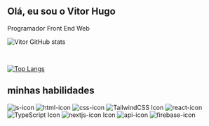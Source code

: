 ## Olá, eu sou o Vitor Hugo
Programador Front End Web

![Vitor GitHub stats](https://github-readme-stats.vercel.app/api?username=888888b&show_icons=true&theme=dracula)

<br/>

[![Top Langs](https://github-readme-stats.vercel.app/api/top-langs/?username=888888b)](https://github.com/888888b/github-readme-stats)


## minhas habilidades

<div>
  <img alt="js-icon" src="https://img.shields.io/badge/JavaScript-F7DF1E?style=for-the-badge&logo=javascript&logoColor=black">
  <img alt="html-icon" src="https://img.shields.io/badge/HTML5-E34F26?style=for-the-badge&logo=html5&logoColor=white">
  <img alt="css-icon" src="https://img.shields.io/badge/CSS3-1572B6?style=for-the-badge&logo=css3&logoColor=white">
  <img alt="TailwindCSS Icon" src="https://img.shields.io/badge/Tailwind_CSS-38B2AC?style=for-the-badge&logo=tailwind-css&logoColor=white">
  <img alt="react-icon" src="https://img.shields.io/badge/React-20232A?style=for-the-badge&logo=react&logoColor=61DAFB">
  <img alt="TypeScript Icon" src="https://img.shields.io/badge/TypeScript-3178C6?style=for-the-badge&logo=typescript&logoColor=white">
  <img alt="nextjs-icon Icon" src="https://img.shields.io/badge/Next.js-000000?style=for-the-badge&logo=next.js&logoColor=white">
  <img alt='api-icon' src='https://img.shields.io/badge/REST%20API-orangered?style=for-the-badge&logo=rest&logoColor=white'>
  <img alt="firebase-icon" src="https://img.shields.io/badge/Firebase-9400D3?style=for-the-badge&logo=firebase&logoColor=white">
</div>


